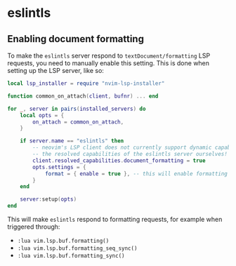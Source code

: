 # eslintls

## Enabling document formatting

To make the `eslintls` server respond to `textDocument/formatting` LSP requests, you need to manually enable this
setting. This is done when setting up the LSP server, like so:

```lua
local lsp_installer = require "nvim-lsp-installer"

function common_on_attach(client, bufnr) ... end

for _, server in pairs(installed_servers) do
    local opts = {
        on_attach = common_on_attach,
    }

    if server.name == "eslintls" then
        -- neovim's LSP client does not currently support dynamic capabilities registration, so we need to set
        -- the resolved capabilities of the eslintls server ourselves!
        client.resolved_capabilities.document_formatting = true
        opts.settings = {
            format = { enable = true }, -- this will enable formatting
        }
    end

    server:setup(opts)
end
```

This will make `eslintls` respond to formatting requests, for example when triggered through:

-   `:lua vim.lsp.buf.formatting()`
-   `:lua vim.lsp.buf.formatting_seq_sync()`
-   `:lua vim.lsp.buf.formatting_sync()`

